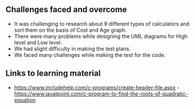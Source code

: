 ## Challenges faced and overcome
- It was challenging to research about 9 different types of calculators and sort them on the basis of Cost and Age graph.
- There were many problems while designing the UML diagrams for High level and Low level.
- We had slight difficulty in making the test plans.
- We faced many challenges while making the test for the code.


## Links to learning material
- https://www.includehelp.com/c-programs/create-header-file.aspx
-https://www.javatpoint.com/c-program-to-find-the-roots-of-quadratic-equation
